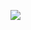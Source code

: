 ![](https://cdn.discordapp.com/attachments/992640113924395018/992960691411619941/Screenshot_61.png)

